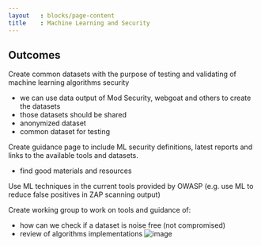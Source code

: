 ```yaml
---
layout   : blocks/page-content
title    : Machine Learning and Security
---
```


## Outcomes
Create common datasets with the purpose of testing and validating of machine learning algorithms security
- we can use data output of Mod Security, webgoat and others to create the datasets
- those datasets should be shared
- anonymized dataset
- common dataset for testing

Create guidance page to include ML security definitions, latest reports and links to the available tools and datasets.
- find good materials and resources

Use ML techniques in the current tools provided by OWASP (e.g. use ML to reduce false positives in ZAP scanning output)

Create working group to work on tools and guidance of:
- how can we check if a dataset is
 noise free (not compromised)
- review of algorithms implementations
![image](https://user-images.githubusercontent.com/13433538/27265242-d6543204-5489-11e7-846f-b0e306852248.png)
